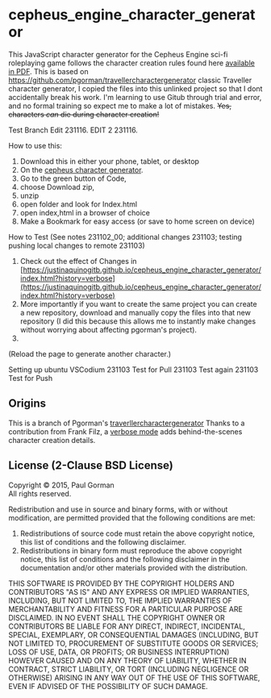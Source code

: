 # cepheus_engine_character_generator
This JavaScript character generator for the Cepheus Engine sci-fi roleplaying game follows the character creation rules found here [available in PDF](https://www.drivethrurpg.com/product/186894/Cepheus-Engine-System-Reference-Document ).
This is based on https://github.com/pgorman/travellercharactergenerator classic Traveller character generator, I copied the files into this unlinked project so that I dont accidentally break his work. I'm learning to use Gitub through trial and error, and no formal training so expect me to make a lot of mistakes. 
~~Yes, characters _can_ die during character creation!~~

Test Branch Edit 231116. EDIT 2 231116. 

How to use this: 
1. Download this in either your phone, tablet, or desktop
2. On the [cepheus character generator](https://github.com/justinaquinoGITB/cepheus_engine_character_generator).
3. Go to the green button of Code, 
4. choose Download zip,
5. unzip 
6. open folder and look for Index.html
7. open index,html in a browser of choice
8. Make a Bookmark for easy access (or save to home screen on device)

How to Test (See notes 231102_00; additional changes 231103; testing pushing local changes to remote 231103)
1. Check out the effect of Changes in [https://justinaquinogitb.github.io/cepheus_engine_character_generator/index.html?history=verbose](https://justinaquinogitb.github.io/cepheus_engine_character_generator/index.html?history=verbose)
2. More importantly if you want to create the same project you can create a new repository, download and manually copy the files into that new repository (I did this because this allows me to instantly make changes without worrying about affecting pgorman's project).
3. 

(Reload the page to generate another character.)

Setting up ubuntu VSCodium 231103
Test for Pull 231103 Test again 231103
Test for Push

## Origins ##
This is a branch of Pgorman's [traverllercharactergenerator](https://github.com/pgorman/travellercharactergenerator)
Thanks to a contribution from Frank Filz, a [verbose mode](https://devilghost.com/software/travellercharacter/index.html?history=verbose) adds behind-the-scenes character creation details.

## License (2-Clause BSD License) ##

Copyright © 2015, Paul Gorman  
All rights reserved.

Redistribution and use in source and binary forms, with or without modification, are permitted provided that the following conditions are met:

1. Redistributions of source code must retain the above copyright notice, this list of conditions and the following disclaimer.
2. Redistributions in binary form must reproduce the above copyright notice, this list of conditions and the following disclaimer in the documentation and/or other materials provided with the distribution.

THIS SOFTWARE IS PROVIDED BY THE COPYRIGHT HOLDERS AND CONTRIBUTORS "AS IS" AND ANY EXPRESS OR IMPLIED WARRANTIES, INCLUDING, BUT NOT LIMITED TO, THE IMPLIED WARRANTIES OF MERCHANTABILITY AND FITNESS FOR A PARTICULAR PURPOSE ARE DISCLAIMED. IN NO EVENT SHALL THE COPYRIGHT OWNER OR CONTRIBUTORS BE LIABLE FOR ANY DIRECT, INDIRECT, INCIDENTAL, SPECIAL, EXEMPLARY, OR CONSEQUENTIAL DAMAGES (INCLUDING, BUT NOT LIMITED TO, PROCUREMENT OF SUBSTITUTE GOODS OR SERVICES; LOSS OF USE, DATA, OR PROFITS; OR BUSINESS INTERRUPTION) HOWEVER CAUSED AND ON ANY THEORY OF LIABILITY, WHETHER IN CONTRACT, STRICT LIABILITY, OR TORT (INCLUDING NEGLIGENCE OR OTHERWISE) ARISING IN ANY WAY OUT OF THE USE OF THIS SOFTWARE, EVEN IF ADVISED OF THE POSSIBILITY OF SUCH DAMAGE.
